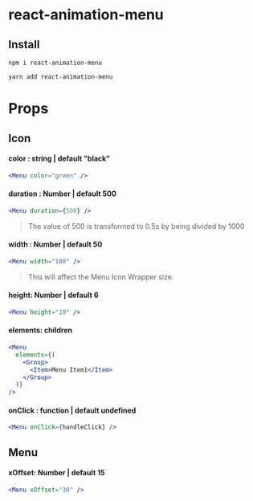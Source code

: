 # react-animation-menu

## Install
```
npm i react-animation-menu
```
```
yarn add react-animation-menu
```

# Props

## Icon

#### color : string | default "black"
```jsx
<Menu color="green" />
```

#### duration : Number | default 500
```jsx
<Menu duration={500} />
```
> The value of 500 is transformed to 0.5s by being divided by 1000

#### width : Number | default 50
```jsx
<Menu width="100" />
```
> This will affect the Menu Icon Wrapper size.

#### height: Number | default 6
```jsx
<Menu height="10" />
```

#### elements: children
```jsx
<Menu
  elements={(
    <Group>
      <Item>Menu Item1</Item>
    </Group>
  )}
/>
```

#### onClick : function | default undefined
```jsx
<Menu onClick={handleClick} />
```
## Menu

#### xOffset: Number | default 15
```jsx
<Menu xOffset="30" />
```